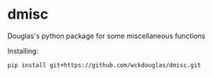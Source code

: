 # dmisc

Douglas's python package for some miscellaneous functions 

Installing:

```
pip install git+https://github.com/wckdouglas/dmisc.git
```
